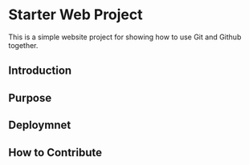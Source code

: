# Starter Web Project

This is a simple website project for showing how to use Git and Github together.

## Introduction

## Purpose

## Deploymnet

## How to Contribute
